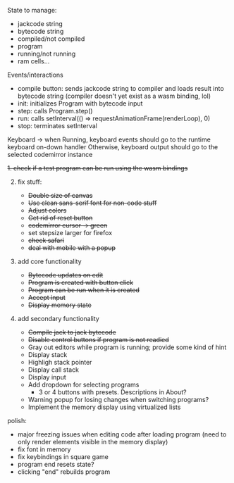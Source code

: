State to manage:
- jackcode string
- bytecode string
- compiled/not compiled
- program
- running/not running
- ram cells...

Events/interactions
- compile button: sends jackcode string to compiler and loads result into bytecode string (compiler doesn't yet exist as a wasm binding, lol)
- init: initializes Program with bytecode input
- step: calls Program.step()
- run: calls setInterval(() => requestAnimationFrame(renderLoop), 0)
- stop: terminates setInterval

Keyboard -> when Running, keyboard events should go to the runtime keyboard on-down handler
Otherwise, keyboard output should go to the selected codemirror instance

~~1. check if a test program can be run using the wasm bindings~~

2. fix stuff:
    - ~~Double size of canvas~~
    - ~~Use clean sans-serif font for non-code stuff~~
    - ~~Adjust colors~~
    - ~~Get rid of reset button~~
    - ~~codemirror cursor -> green~~
    - set stepsize larger for firefox
    - ~~check safari~~
    - ~~deal with mobile with a popup~~

3. add core functionality
    - ~~Bytecode updates on edit~~
    - ~~Program is created with button click~~
    - ~~Program can be run when it is created~~
    - ~~Accept input~~
    - ~~Display memory state~~

4. add secondary functionality
    - ~~Compile jack to jack bytecode~~
    - ~~Disable control buttons if program is not readied~~
    - Gray out editors while program is running; provide some kind of hint
    - Display stack
    - Highligh stack pointer
    - Display call stack
    - Display input
    - Add dropdown for selecting programs
        - 3 or 4 buttons with presets. Descriptions in About? 
    - Warning popup for losing changes when switching programs?
    - Implement the memory display using virtualized lists



polish:
 - major freezing issues when editing code after loading program (need to only render elements visible in the memory display)
 - fix font in memory
 - fix keybindings in square game
 - program end resets state?
 - clicking "end" rebuilds program
